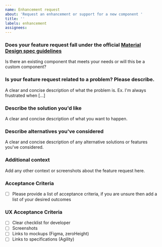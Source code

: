 ```yaml
---
name: Enhancement request
about: 'Request an enhancement or support for a new component '
title: ''
labels: enhancement
assignees:
---
```


### Does your feature request fall under the official [Material Design spec guidelines](https://material.google.com)

Is there an existing component that meets your needs or will this be a custom component?

### Is your feature request related to a problem? Please describe.

A clear and concise description of what the problem is. Ex. I'm always frustrated when [...]

### Describe the solution you'd like

A clear and concise description of what you want to happen.

### Describe alternatives you've considered

A clear and concise description of any alternative solutions or features you've considered.

### Additional context

Add any other context or screenshots about the feature request here.

### Acceptance Criteria

- [ ] Please provide a list of acceptance criteria, if you are unsure then add a list of your desired outcomes

### UX Acceptance Criteria

- [ ] Clear checklist for developer
- [ ] Screenshots
- [ ] Links to mockups (Figma, zeroHeight)
- [ ] Links to specifications (Agility)
